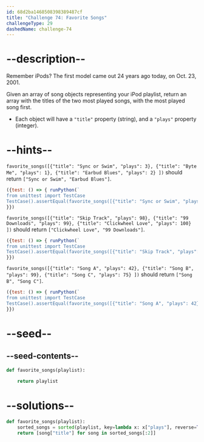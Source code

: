 ```yaml
---
id: 68d2ba1468508398389487cf
title: "Challenge 74: Favorite Songs"
challengeType: 29
dashedName: challenge-74
---
```


# --description--

Remember iPods? The first model came out 24 years ago today, on Oct. 23, 2001.

Given an array of song objects representing your iPod playlist, return an array with the titles of the two most played songs, with the most played song first.

- Each object will have a `"title"` property (string), and a `"plays"` property (integer).

# --hints--

`favorite_songs([{"title": "Sync or Swim", "plays": 3}, {"title": "Byte Me", "plays": 1}, {"title": "Earbud Blues", "plays": 2} ])` should return `["Sync or Swim", "Earbud Blues"]`.

```js
({test: () => { runPython(`
from unittest import TestCase
TestCase().assertEqual(favorite_songs([{"title": "Sync or Swim", "plays": 3}, {"title": "Byte Me", "plays": 1}, {"title": "Earbud Blues", "plays": 2} ]), ["Sync or Swim", "Earbud Blues"])`)
}})
```

`favorite_songs([{"title": "Skip Track", "plays": 98}, {"title": "99 Downloads", "plays": 99}, {"title": "Clickwheel Love", "plays": 100} ])` should return `["Clickwheel Love", "99 Downloads"]`.

```js
({test: () => { runPython(`
from unittest import TestCase
TestCase().assertEqual(favorite_songs([{"title": "Skip Track", "plays": 98}, {"title": "99 Downloads", "plays": 99}, {"title": "Clickwheel Love", "plays": 100} ]), ["Clickwheel Love", "99 Downloads"])`)
}})
```

`favorite_songs([{"title": "Song A", "plays": 42}, {"title": "Song B", "plays": 99}, {"title": "Song C", "plays": 75} ])` should return `["Song B", "Song C"]`.

```js
({test: () => { runPython(`
from unittest import TestCase
TestCase().assertEqual(favorite_songs([{"title": "Song A", "plays": 42}, {"title": "Song B", "plays": 99}, {"title": "Song C", "plays": 75} ]), ["Song B", "Song C"])`)
}})
```

# --seed--

## --seed-contents--

```py
def favorite_songs(playlist):

    return playlist
```

# --solutions--

```py
def favorite_songs(playlist):
    sorted_songs = sorted(playlist, key=lambda x: x["plays"], reverse=True)
    return [song["title"] for song in sorted_songs[:2]]
```
